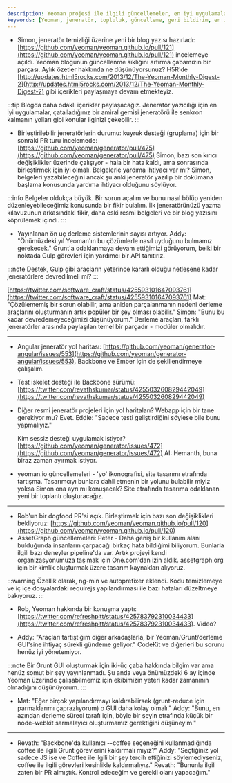 ```yaml
---
description: Yeoman projesi ile ilgili güncellemeler, en iyi uygulamalar ve topluluk önerileri hakkında bilgi veren bir blog yazısıdır. Bu içerik, jeneratörlerdeki değişiklikler, yol haritaları ve topluluk geri bildirimlerine odaklanmaktadır.
keywords: [Yeoman, jeneratör, topluluk, güncelleme, geri bildirim, en iyi uygulamalar, API]
---
```


* Simon, jeneratör temizliği üzerine yeni bir blog yazısı hazırladı: [https://github.com/yeoman/yeoman.github.io/pull/121](https://github.com/yeoman/yeoman.github.io/pull/121) incelemeye açıldı. Yeoman blogunun güncellenme sıklığını artırma çabamızın bir parçası. Aylık özetler hakkında ne düşünüyorsunuz? H5R'de [http://updates.html5rocks.com/2013/12/The-Yeoman-Monthly-Digest-2](http://updates.html5rocks.com/2013/12/The-Yeoman-Monthly-Digest-2) gibi içerikleri paylaşmaya devam etmekteyiz.

:::tip
Blogda daha odaklı içerikler paylaşacağız. Jeneratör yazıcılığı için en iyi uygulamalar, çatalladığınız bir amiral gemisi jeneratörü ile senkron kalmanın yolları gibi konular ilginizi çekebilir.
:::

* Birleştirilebilir jeneratörlerin durumu: kuyruk desteği (gruplama) için bir sonraki PR turu incelemede: [https://github.com/yeoman/generator/pull/475](https://github.com/yeoman/generator/pull/475) Simon, bazı son kırıcı değişiklikler üzerinde çalışıyor - hala bir hata kaldı, ama sonrasında birleştirmek için iyi olmalı. Belgelerle yardıma ihtiyacı var mı? Simon, belgeleri yazabileceğini ancak şu anki jeneratör yazılıp bir dokümana başlama konusunda yardıma ihtiyacı olduğunu söylüyor.

:::info
Belgeler oldukça büyük. Bir sorun açalım ve bunu nasıl bölüp yeniden düzenleyebileceğimiz konusunda bir fikir bulalım. İlk jeneratörünüzü yazma kılavuzunun arkasındaki fikir, daha eski resmi belgeleri ve bir blog yazısını köprülemek içindi.
:::

* Yayınlanan ön uç derleme sistemlerinin sayısı artıyor. Addy: "Önümüzdeki yıl Yeoman'ın bu çözümlerle nasıl uyduğunu bulmamız gerekecek." Grunt'a odaklanmaya devam ettiğimizi görüyorum, belki bir noktada Gulp görevleri için yardımcı bir API tanıtırız.

:::note
Destek, Gulp gibi araçların yeterince kararlı olduğu netleşene kadar jeneratörlere devredilmeli mi?
:::

[https://twitter.com/software_craft/status/425593101647093761](https://twitter.com/software_craft/status/425593101647093761) Mat: "Çözülememiş bir sorun olabilir, ama aniden parçalanmanın nedeni derleme araçlarını oluşturmanın artık popüler bir şey olması olabilir." Simon: "Bunu bu kadar devredemeyeceğimizi düşünüyorum." Derleme araçları, farklı jeneratörler arasında paylaşılan temel bir parçadır - modüler olmalıdır.

---

* Angular jeneratör yol haritası: [https://github.com/yeoman/generator-angular/issues/553](https://github.com/yeoman/generator-angular/issues/553). Backbone ve Ember için de şekillendirmeye çalışalım.
* Test iskelet desteği ile Backbone sürümü: [https://twitter.com/revathskumar/status/425503260829442049](https://twitter.com/revathskumar/status/425503260829442049)
* Diğer resmi jeneratör projeleri için yol haritaları? Webapp için bir tane gerekiyor mu? Evet. Eddie: "Sadece testi geliştirdiğini söylese bile bunu yapmalıyız."
    

  Kim sessiz desteği uygulamak istiyor?
  [https://github.com/yeoman/generator/issues/472](https://github.com/yeoman/generator/issues/472) AI: Hemanth, buna biraz zaman ayırmak istiyor.


* yeoman.io güncellemeleri - 'yo' ikonografisi, site tasarımı etrafında tartışma. Tasarımcıyı bunlara dahil etmenin bir yolunu bulabilir miyiz yoksa Simon ona ayrı mı konuşacak? Site etrafında tasarıma odaklanan yeni bir toplantı oluşturacağız.

---

* Rob'un bir dogfood PR'si açık. Birleştirmek için bazı son değişiklikleri bekliyoruz: [https://github.com/yeoman/yeoman.github.io/pull/120](https://github.com/yeoman/yeoman.github.io/pull/120)
* AssetGraph güncellemeleri: Peter - Daha geniş bir kullanım alanı bulduğunda insanların çarpacağı birkaç hata bildiğimi biliyorum. Bunlarla ilgili bazı deneyler pipeline'da var. Artık projeyi kendi organizasyonumuza taşımak için One.com'dan izin aldık. assetgraph.org için bir kimlik oluşturmak üzere tasarım kaynakları alıyoruz.

:::warning
Özellik olarak, ng-min ve autoprefixer eklendi. Kodu temizlemeye ve iç içe dosyalardaki requirejs yapılandırması ile bazı hataları düzeltmeye bakıyoruz.
:::

* Rob, Yeoman hakkında bir konuşma yaptı: [https://twitter.com/refreshpitt/status/425783792310034433](https://twitter.com/refreshpitt/status/425783792310034433). Video?

* Addy: "Araçları tartıştığım diğer arkadaşlarla, bir Yeoman/Grunt/derleme GUI'sine ihtiyaç sürekli gündeme geliyor." CodeKit ve diğerleri bu sorunu henüz iyi yönetemiyor.

:::note
Bir Grunt GUI oluşturmak için iki-üç çaba hakkında bilgim var ama henüz somut bir şey yayınlanmadı. Şu anda veya önümüzdeki 6 ay içinde Yeoman üzerinde çalışabilmemiz için ekibimizin yeteri kadar zamanının olmadığını düşünüyorum.
:::

* Mat: "Eğer birçok yapılandırmayı kaldırabilirsek (grunt-reduce için parmaklarımı çaprazlıyorum) o GUI daha kolay olmalı." Addy: "Bunu, en azından derleme süreci tarafı için, böyle bir şeyin etrafında küçük bir node-webkit sarmalayıcı oluşturmamız gerektiğini düşüneyim."

---

* Revath: "Backbone'da kullanıcı --coffee seçeneğini kullanmadığında coffee ile ilgili Grunt görevlerini kaldırmalı mıyız?" Addy: "Seçtiğiniz yol sadece JS ise ve Coffee ile ilgili bir şey tercih ettiğinizi söylemediyseniz, coffee ile ilgili görevleri kesinlikle kaldırmalıyız." Revath: "Bununla ilgili zaten bir PR almıştık. Kontrol edeceğim ve gerekli olanı yapacağım."